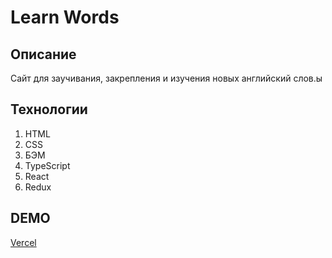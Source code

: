 # Learn Words

## Описание

Сайт для заучивания, закрепления и изучения новых английский слов.ы

## Технологии

1. HTML
2. CSS
3. БЭМ
4. TypeScript
5. React
6. Redux

## DEMO

[Vercel](https://learn-words-gamma.vercel.app/)
